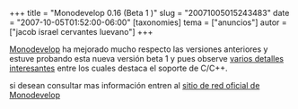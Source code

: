 +++
title = "Monodevelop 0.16 (Beta 1 )"
slug = "20071005015243483"
date = "2007-10-05T01:52:00-06:00"
[taxonomies]
tema = ["anuncios"]
autor = ["jacob israel cervantes luevano"]
+++

[Monodevelop](http://www.monodevelop.com/Main_Page) ha mejorado mucho
respecto las versiones anteriores y estuve probando esta nueva versión
beta 1 y pues observe [varios detalles
interesantes](http://ministeriosjm.com/area51/~jacob/blog/?p=89) entre
los cuales destaca el soporte de C/C++.  
  
si desean consultar mas información entren al [sitio de red oficial de
Monodevelop](http://www.monodevelop.com/Release_notes_for_MonoDevelop_1.0_Beta_1)

